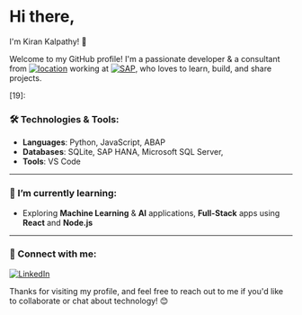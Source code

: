 # Hi there, 

I'm Kiran Kalpathy! 👋

Welcome to my GitHub profile! I'm a passionate developer & a consultant from [![location](https://custom-icon-badges.demolab.com/badge/Bengaluru-IN-purple?style=plastic&logo=location&logoColor=white)](#) working at [![SAP](https://img.shields.io/badge/-SAP-003D5B?style=plastic&logo=sap&logoColor=white)](https://www.sap.com/india/), who loves to learn, build, and share projects.

[19]: 


### 🛠️ Technologies & Tools:
- **Languages**: Python, JavaScript, ABAP
- **Databases**: SQLite, SAP HANA, Microsoft SQL Server,
- **Tools**: VS Code

---
### 🌱 I’m currently learning:
- Exploring **Machine Learning** & **AI** applications, **Full-Stack** apps using **React** and **Node.js**

---

### 📣 Connect with me:
[![LinkedIn]](https://linkedin.com/in/kirankalpathy)

[LinkedIn]: https://img.shields.io/badge/linkedin-0077B5?style=for-the-badge

<!--
---

### 📊 GitHub Stats:

![Your GitHub Stats](https://github-readme-stats.vercel.app/api?username=kirankalpathy&show_icons=true&hide_title=true&hide=prs&count_private=true&include_all_commits=true&theme=radical)

---
-->

Thanks for visiting my profile, and feel free to reach out to me if you'd like to collaborate or chat about technology! 😊




<!--
**kirankalpathy/kirankalpathy** is a ✨ _special_ ✨ repository because its `README.md` (this file) appears on your GitHub profile.

Here are some ideas to get you started:

- 🔭 I’m currently working on ...
- 🌱 I’m currently learning ...
- 👯 I’m looking to collaborate on ...
- 🤔 I’m looking for help with ...
- 💬 Ask me about ...
- 📫 How to reach me: ...
- 😄 Pronouns: ...
- ⚡ Fun fact: ...
-->
